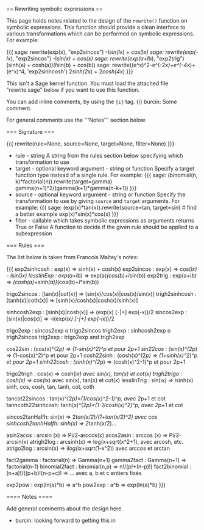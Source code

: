 == Rewriting symbolic expressions ==

This page holds notes related to the design of the `rewrite()` function on symbolic expressions. This function should provide a clean interface to various transformations which can be performed on symbolic expressions. For example:

{{{
sage: rewrite(exp(x), "exp2sincos")
-I*sin(I*x) + cos(I*x)
sage: rewrite(exp(-I*x), "exp2sincos")
-I*sin(x) + cos(x)
sage: rewrite(exp(a+I*b), "exp2trig")
(sinh(a) + cosh(a))*(I*sin(b) + cos(b))
sage: rewrite((e^x)^2-e^(-2*x)+e^(-4*x)+(e^x)^4, 'exp2sinhcosh')
2*sinh(2*x) + 2*cosh(4*x)
}}}

This isn't a Sage kernel function.
You must load the attached file "rewrite.sage" below if you want to use this function.

You can add inline comments, by using the `{i}` tag.
 {i} burcin: Some comment.

For general comments use the '''Notes''' section below.

=== Signature ===

{{{
rewrite(rule=None, source=None, target=None, filter=None)
}}}
 * rule - string
 A string from the rules section below specifying which transformation to use
 * target - optional keyword argument - string or function
 Specify a target function type instead of a single rule. For example:
 {{{
sage: (binomial(n, k)*factorial(n)).rewrite(target=gamma)
gamma(n+1)^2/(gamma(k+1)*gamma(n-k+1))
 }}}
 * source - optional keyword argument - string or function
 Specify the transformation to use by giving `source` and `target` arguments. For example:
 {{{
sage: (exp(x)*tan(x)).rewrite(source=tan, target=sin) # find a better example
exp(x)*sin(x)*cos(x)
 }}}
 * filter - callable which takes symbolic expressions as arguments returns True or False
 A function to decide if the given rule should be applied to a subexpression


=== Rules ===

The list below is taken from Francois Maltey's notes:

{{{
exp2sinhcosh   : exp(x) => sinh(x) + cosh(x)
exp2sincos     : exp(x) => cos(i*x) - i*sin(i*x)
lessIinExp     : exp(a+i*b) => exp(a)*(cos(b)+i*sin(b))
exp2trig       : exp(a+i*b) => (cosh(a)+sinh(a))*(cos(b)+i*sin(b))

trigo2sincos   : [tan(x)|cot(x)] => [sin(x)/cos(x)|cos(x)/sin(x)]
trigh2sinhcosh : [tanh(x)|coth(x)] => [sinh(x)/cosh(x)|cosh(x)/sinh(x)]

sinhcosh2exp   : [sinh(x)|cosh(x)] => (exp(x) [-|+] exp(-x))/2
sincos2exp     : [sin(x)|cos(x)] => -i(exp(i*x) [-|+] exp(-i*x))/2

trigo2exp      : sincos2exp o trigo2sincos
trigh2exp      : sinhcosh2exp o trigh2sincos
trig2exp       : trigo2exp and trigh2exp

cos22sin       : (cos(x)^(2*p) => (1-sin(x)^2)^p et pour 2p+1
sin22cos       : (sin(x)^(2*p) => (1-cos(x)^2)^p et pour 2p+1
cosh22sinh     : (cosh(x)^(2*p) => (1+sinh(x)^2)^p et pour 2p+1
sinh22cosh     : (sinh(x)^(2*p) => (cosh(x)^2-1)^p et pour 2p+1

trigo2trigh    : cos(x) => cosh(i*x) avec sin(x), tan(x) et cot(x)
trigh2trigo    : cosh(x) => cos(i*x) avec sin(x), tan(x) et cot(x)
lessIinTrig    : sin(i*x) => i*sinh(x) sinh, cos, cosh, tan, tanh, cot, coth

tancot22sincos : tan(x)^(2*p)=(1/cos(x)^2-1)^p, avec 2*p+1 et cot
tanhcoth22sinhcosh: tanh(x)^(2*p)=(1-1/cosh(x)^2)^p, avec 2*p+1 et cot

sincos2tanHalfh: sin(x) => 2*tan(x/2)/(1+tan(x/2)^2) avec cos 
sinhcosh2tanhHalfh: sinh(x) => 2*tanh(x/2)...

asin2acos      : arcsin (x) => Pi/2-arccos(x)
acos2asin      : arccos (x) => Pi/2-arcsin(x)
atrigh2log     : arcsinh(x) => log(x+sqrt(x^2+1), avec arcosh, etc.
atrigo2log     : arcsin(x)  => i*log(i*x+sqrt(1-x^2)) avec arccos et arctan

fact2gamma     : factorial(n) => Gamma(n+1)
gamma2fact     : Gamma(n+1) => factorial(n-1)
binomial2fact  : binomial(n,p) => n!/(p!*(n-p)!)
fact2binomial  : (n+a)!/((p+b)!(n-p+c)! => ... avec a, b et c entiers fixés

exp2pow        : exp(ln(a)*b) => a^b 
pow2exp        : a^b => exp(ln(a)*b)
}}}

==== Notes ====

Add general comments about the design here. 


 * burcin: looking forward to getting this in

